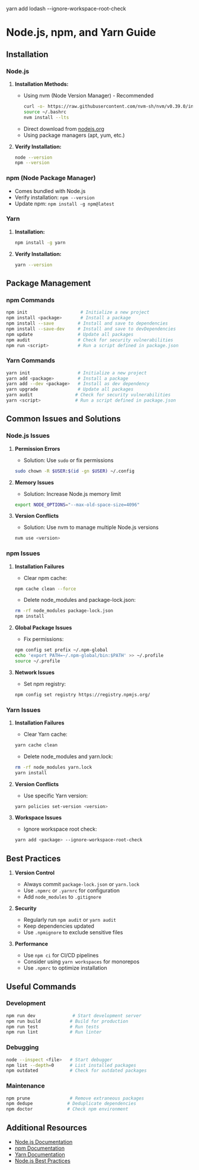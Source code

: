 yarn add lodash --ignore-workspace-root-check

# Node.js, npm, and Yarn Guide

## Installation

### Node.js
1. **Installation Methods:**
   - Using nvm (Node Version Manager) - Recommended
     ```bash
     curl -o- https://raw.githubusercontent.com/nvm-sh/nvm/v0.39.0/install.sh | bash
     source ~/.bashrc
     nvm install --lts
     ```
   - Direct download from [nodejs.org](https://nodejs.org)
   - Using package managers (apt, yum, etc.)

2. **Verify Installation:**
   ```bash
   node --version
   npm --version
   ```

### npm (Node Package Manager)
- Comes bundled with Node.js
- Verify installation: `npm --version`
- Update npm: `npm install -g npm@latest`

### Yarn
1. **Installation:**
   ```bash
   npm install -g yarn
   ```
2. **Verify Installation:**
   ```bash
   yarn --version
   ```

## Package Management

### npm Commands
```bash
npm init                    # Initialize a new project
npm install <package>       # Install a package
npm install --save         # Install and save to dependencies
npm install --save-dev     # Install and save to devDependencies
npm update                 # Update all packages
npm audit                  # Check for security vulnerabilities
npm run <script>           # Run a script defined in package.json
```

### Yarn Commands
```bash
yarn init                  # Initialize a new project
yarn add <package>         # Install a package
yarn add --dev <package>   # Install as dev dependency
yarn upgrade               # Update all packages
yarn audit                # Check for security vulnerabilities
yarn <script>             # Run a script defined in package.json
```

## Common Issues and Solutions

### Node.js Issues

1. **Permission Errors**
   - Solution: Use `sudo` or fix permissions
   ```bash
   sudo chown -R $USER:$(id -gn $USER) ~/.config
   ```

2. **Memory Issues**
   - Solution: Increase Node.js memory limit
   ```bash
   export NODE_OPTIONS="--max-old-space-size=4096"
   ```

3. **Version Conflicts**
   - Solution: Use nvm to manage multiple Node.js versions
   ```bash
   nvm use <version>
   ```

### npm Issues

1. **Installation Failures**
   - Clear npm cache:
   ```bash
   npm cache clean --force
   ```
   - Delete node_modules and package-lock.json:
   ```bash
   rm -rf node_modules package-lock.json
   npm install
   ```

2. **Global Package Issues**
   - Fix permissions:
   ```bash
   npm config set prefix ~/.npm-global
   echo 'export PATH=~/.npm-global/bin:$PATH' >> ~/.profile
   source ~/.profile
   ```

3. **Network Issues**
   - Set npm registry:
   ```bash
   npm config set registry https://registry.npmjs.org/
   ```

### Yarn Issues

1. **Installation Failures**
   - Clear Yarn cache:
   ```bash
   yarn cache clean
   ```
   - Delete node_modules and yarn.lock:
   ```bash
   rm -rf node_modules yarn.lock
   yarn install
   ```

2. **Version Conflicts**
   - Use specific Yarn version:
   ```bash
   yarn policies set-version <version>
   ```

3. **Workspace Issues**
   - Ignore workspace root check:
   ```bash
   yarn add <package> --ignore-workspace-root-check
   ```

## Best Practices

1. **Version Control**
   - Always commit `package-lock.json` or `yarn.lock`
   - Use `.npmrc` or `.yarnrc` for configuration
   - Add `node_modules` to `.gitignore`

2. **Security**
   - Regularly run `npm audit` or `yarn audit`
   - Keep dependencies updated
   - Use `.npmignore` to exclude sensitive files

3. **Performance**
   - Use `npm ci` for CI/CD pipelines
   - Consider using `yarn workspaces` for monorepos
   - Use `.npmrc` to optimize installation

## Useful Commands

### Development
```bash
npm run dev              # Start development server
npm run build           # Build for production
npm run test            # Run tests
npm run lint            # Run linter
```

### Debugging
```bash
node --inspect <file>   # Start debugger
npm list --depth=0      # List installed packages
npm outdated            # Check for outdated packages
```

### Maintenance
```bash
npm prune               # Remove extraneous packages
npm dedupe             # Deduplicate dependencies
npm doctor             # Check npm environment
```

## Additional Resources

- [Node.js Documentation](https://nodejs.org/en/docs/)
- [npm Documentation](https://docs.npmjs.com/)
- [Yarn Documentation](https://yarnpkg.com/docs)
- [Node.js Best Practices](https://github.com/goldbergyoni/nodebestpractices)